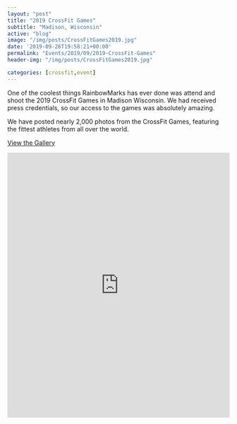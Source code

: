 ```yaml
---
layout: "post"
title: "2019 CrossFit Games"
subtitle: "Madison, Wisconsin"
active: "blog"
image: "/img/posts/CrossFitGames2019.jpg"
date: '2019-09-26T19:58:21+00:00'
permalink: "Events/2019/09/2019-CrossFit-Games"
header-img: "/img/posts/CrossFitGames2019.jpg"

categories: [crossfit,event]
---
```


One of the coolest things RainbowMarks has ever done was attend and shoot the 2019 CrossFit Games in Madison Wisconsin. We had received press credentials, so our access to the games was absolutely amazing.

We have posted nearly 2,000 photos from the CrossFit Games, featuring the fittest athletes from all over the world.

[View the Gallery](https://photos.rainbowmarks.com/2019-CrossFit-Games)

<iframe src="https://photos.rainbowmarks.com/frame/slideshow?key=RzMRJS&speed=3&transition=fade&autoStart=1&captions=0&navigation=0&playButton=0&randomize=0&transitionSpeed=2" width="100%" height="600" frameborder="no" scrolling="no"></iframe>